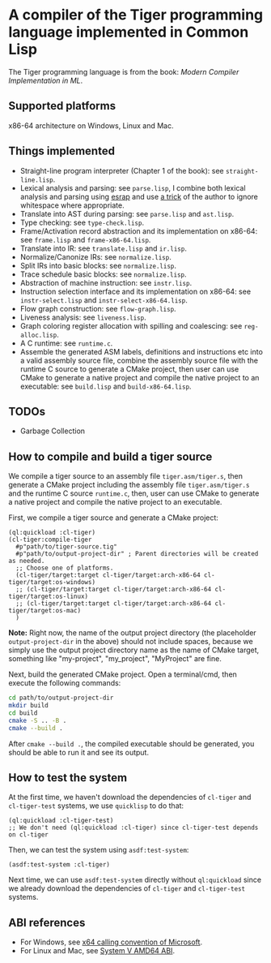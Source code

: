 # A compiler of the Tiger programming language implemented in Common Lisp

The Tiger programming language is from the book: *Modern Compiler Implementation in ML*.

## Supported platforms

x86-64 architecture on Windows, Linux and Mac.

## Things implemented

- Straight-line program interpreter (Chapter 1 of the book): see `straight-line.lisp`.
- Lexical analysis and parsing: see `parse.lisp`,
  I combine both lexical analysis and parsing using [esrap](https://github.com/scymtym/esrap)
  and use [a trick](https://github.com/scymtym/esrap/issues/10) of the author to ignore
  whitespace where appropriate.
- Translate into AST during parsing: see `parse.lisp` and `ast.lisp`.
- Type checking: see `type-check.lisp`.
- Frame/Activation record abstraction and its implementation on x86-64:
  see `frame.lisp` and `frame-x86-64.lisp`.
- Translate into IR: see `translate.lisp` and `ir.lisp`.
- Normalize/Canonize IRs: see `normalize.lisp`.
- Split IRs into basic blocks: see `normalize.lisp`.
- Trace schedule basic blocks: see `normalize.lisp`.
- Abstraction of machine instruction: see `instr.lisp`.
- Instruction selection interface and its implementation on x86-64:
  see `instr-select.lisp` and `instr-select-x86-64.lisp`.
- Flow graph construction: see `flow-graph.lisp`.
- Liveness analysis: see `liveness.lisp`.
- Graph coloring register allocation with spilling and coalescing: see `reg-alloc.lisp`.
- A C runtime: see `runtime.c`.
- Assemble the generated ASM labels, definitions and instructions etc into
  a valid assembly source file, combine the assembly source file with the runtime C source
  to generate a CMake project, then user can use CMake to generate a native
  project and compile the native project to an executable: see `build.lisp` and `build-x86-64.lisp`.

## TODOs

- Garbage Collection

## How to compile and build a tiger source

We compile a tiger source to an assembly file `tiger.asm/tiger.s`,
then generate a CMake project including the assembly file `tiger.asm/tiger.s`
and the runtime C source `runtime.c`, then, user can use CMake to generate a native
project and compile the native project to an executable.

First, we compile a tiger source and generate a CMake project:

```common-lisp
(ql:quickload :cl-tiger)
(cl-tiger:compile-tiger
  #p"path/to/tiger-source.tig"
  #p"path/to/output-project-dir" ; Parent directories will be created as needed.
  ;; Choose one of platforms.
  (cl-tiger/target:target cl-tiger/target:arch-x86-64 cl-tiger/target:os-windows)
  ;; (cl-tiger/target:target cl-tiger/target:arch-x86-64 cl-tiger/target:os-linux)
  ;; (cl-tiger/target:target cl-tiger/target:arch-x86-64 cl-tiger/target:os-mac)
  )
```

**Note:** Right now, the name of the output project directory (the
placeholder `output-project-dir` in the above) should not include spaces,
because we simply use the output project directory name as the name of CMake target,
something like "my-project", "my_project", "MyProject" are fine.

Next, build the generated CMake project.
Open a terminal/cmd, then execute the following commands:

```sh
cd path/to/output-project-dir
mkdir build
cd build
cmake -S .. -B .
cmake --build .
```

After `cmake --build .`,
the compiled executable should be generated,
you should be able to run it and see its output.

## How to test the system

At the first time, we haven't download the dependencies of `cl-tiger`
and `cl-tiger-test` systems, we use `quicklisp` to do that:

```common-lisp
(ql:quickload :cl-tiger-test)
;; We don't need (ql:quickload :cl-tiger) since cl-tiger-test depends on cl-tiger
```

Then, we can test the system using `asdf:test-system`:

```common-lisp
(asdf:test-system :cl-tiger)
```

Next time, we can use `asdf:test-system` directly without
`ql:quickload` since we already download the dependencies of
`cl-tiger` and `cl-tiger-test` systems.

## ABI references

- For Windows, see [x64 calling convention of Microsoft](https://learn.microsoft.com/en-us/cpp/build/x64-calling-convention).
- For Linux and Mac, see [System V AMD64 ABI](https://en.wikipedia.org/wiki/X86_calling_conventions#System_V_AMD64_ABI).
